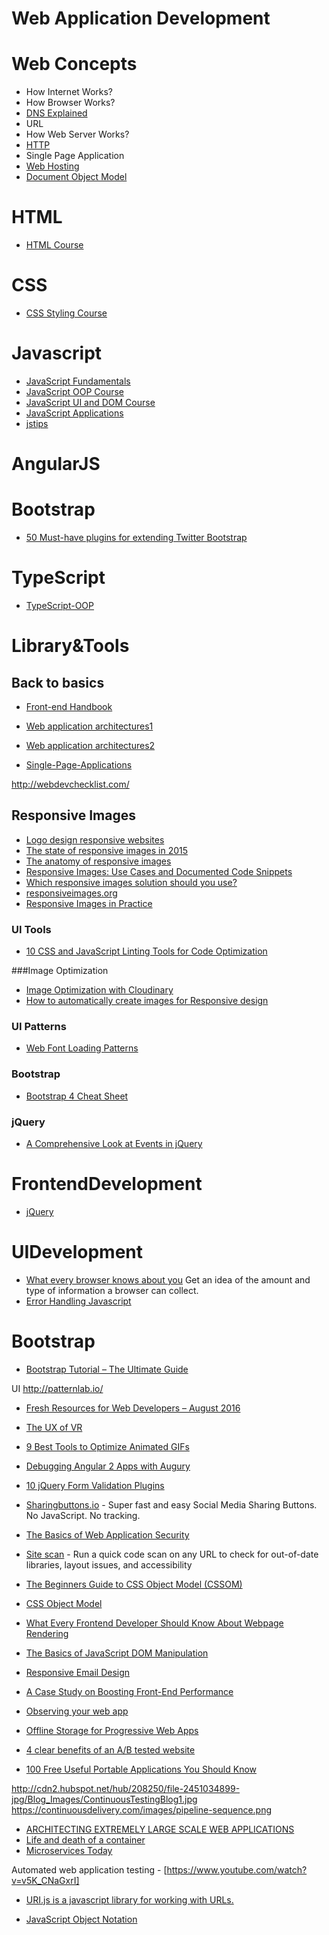 # Web Application Development

# Web Concepts
* How Internet Works?
* How Browser Works?
* [DNS Explained](https://scotch.io/tutorials/dns-explained-how-your-browser-finds-websites)
* URL
* How Web Server Works?
* [HTTP](http://code.tutsplus.com/tutorials/http-the-protocol-every-web-developer-must-know-part-1--net-31177)
* Single Page Application
* [Web Hosting](http://www.webhostingsecretrevealed.net/web-hosting-beginner-guide/)
* [Document Object Model](http://eloquentjavascript.net/13_dom.html)


# HTML
* [HTML Course](https://github.com/TelerikAcademy/HTML)
 
# CSS
* [CSS Styling Course](https://github.com/TelerikAcademy/CSS)

# Javascript
* [JavaScript Fundamentals](https://github.com/TelerikAcademy/JavaScript-Fundamentals)
* [JavaScript OOP Course](https://github.com/TelerikAcademy/JavaScript-OOP)
* [JavaScript UI and DOM Course](https://github.com/TelerikAcademy/JavaScript-UI-and-DOM)
* [JavaScript Applications](https://github.com/TelerikAcademy/JavaScript-Applications)
* [jstips](http://www.jstips.co/)

# AngularJS

# Bootstrap
* [50 Must-have plugins for extending Twitter Bootstrap](http://tutorialzine.com/2013/07/50-must-have-plugins-for-extending-twitter-bootstrap/)


# TypeScript
* [TypeScript-OOP](https://github.com/TelerikAcademy/TypeScript-OOP)


# Library&Tools

## Back to basics
* [Front-end Handbook](https://www.gitbook.com/book/frontendmasters/front-end-handbook/details)
* [Web application architectures1](http://blog.octo.com/en/new-web-application-architectures-and-impacts-for-enterprises-1/)
* [Web application architectures2](http://blog.octo.com/en/new-web-application-architectures-and-impacts-for-enterprises-2/)


* [Single-Page-Applications](https://github.com/TelerikAcademy/Single-Page-Applications)



http://webdevchecklist.com/


## Responsive Images
* [Logo design responsive websites](https://www.smashingmagazine.com/2016/04/logo-design-responsive-websites/)
* [The state of responsive images in 2015](http://www.webdesignerdepot.com/2015/08/the-state-of-responsive-images/)
* [The anatomy of responsive images](https://jakearchibald.com/2015/anatomy-of-responsive-images/)
* [Responsive Images: Use Cases and Documented Code Snippets](https://dev.opera.com/articles/responsive-images/)
* [Which responsive images solution should you use?](https://css-tricks.com/which-responsive-images-solution-should-you-use/)
* [responsiveimages.org](https://responsiveimages.org/)
* [Responsive Images in Practice](http://alistapart.com/article/responsive-images-in-practice)


### UI Tools
* [10 CSS and JavaScript Linting Tools for Code Optimization](http://www.hongkiat.com/blog/code-optimization-css-js-linting-tools/)

###Image Optimization
* [Image Optimization with Cloudinary](https://davidwalsh.name/image-optimization-cloudinary)
* [How to automatically create images for Responsive design](http://cloudinary.com/blog/how_to_automatically_create_images_for_responsive_design)
 

### UI Patterns
* [Web Font Loading Patterns](https://www.bramstein.com/writing/web-font-loading-patterns.html)

### Bootstrap
* [Bootstrap 4 Cheat Sheet](http://hackerthemes.com/bootstrap-cheatsheet)


### jQuery
* [A Comprehensive Look at Events in jQuery](http://www.sitepoint.com/comprehensive-events-jquery/)


# FrontendDevelopment


* [jQuery](https://github.com/ramyrams/FrontendDevelopment/blob/master/jquery.md) 



# UIDevelopment
* [What every browser knows about you](http://webkay.robinlinus.com/) Get an idea of the amount and type of information a browser can collect.
* [Error Handling Javascript](http://www.sitepoint.com/proper-error-handling-javascript/)
 
# Bootstrap
* [Bootstrap Tutorial – The Ultimate Guide](https://www.webcodegeeks.com/css/bootstrap/bootstrap-tutorial/?)


UI
http://patternlab.io/
* [Fresh Resources for Web Developers – August 2016](http://www.hongkiat.com/blog/designers-developers-monthly-08-2016/)
* [The UX of VR](http://www.uxofvr.com/)
* [9 Best Tools to Optimize Animated GIFs](http://www.hongkiat.com/blog/tools-to-optimize-animating-gifs/)
* [Debugging Angular 2 Apps with Augury](https://scotch.io/tutorials/debugging-angular-2-apps-with-augury)
* [10 jQuery Form Validation Plugins](https://www.sitepoint.com/10-jquery-form-validation-plugins/)
* [Sharingbuttons.io](http://sharingbuttons.io) - Super fast and easy Social Media Sharing Buttons. No JavaScript. No tracking.
* [The Basics of Web Application Security](http://martinfowler.com/articles/web-security-basics.html)
* [Site scan](https://developer.microsoft.com/en-us/microsoft-edge/tools/staticscan/) - Run a quick code scan on any URL to check for out-of-date libraries, layout issues, and accessibility
* [The Beginners Guide to CSS Object Model (CSSOM)](http://www.hongkiat.com/blog/css-object-model-cssom/)
* [CSS Object Model](http://nimbupani.com/css-object-model.html)
* [What Every Frontend Developer Should Know About Webpage Rendering](http://frontendbabel.info/articles/webpage-rendering-101/)
* [The Basics of JavaScript DOM Manipulation](http://callmenick.com/post/basics-javascript-dom-manipulation)
* [Responsive Email Design](http://www.leemunroe.com/responsive-email-design/)

* [A Case Study on Boosting Front-End Performance](https://css-tricks.com/case-study-boosting-front-end-performance/)
* [Observing your web app](https://ericbidelman.tumblr.com/post/149032341876/observing-your-web-app)
* [Offline Storage for Progressive Web Apps](https://medium.com/dev-channel/offline-storage-for-progressive-web-apps-70d52695513c#.1euqp5h2x)

* [4 clear benefits of an A/B tested website](http://www.webdesignerdepot.com/2016/08/4-clear-benefits-of-an-ab-tested-website/)
* [100 Free Useful Portable Applications You Should Know](http://www.hongkiat.com/blog/70-free-useful-portable-applications-you-should-know/)

http://cdn2.hubspot.net/hub/208250/file-2451034899-jpg/Blog_Images/ContinuousTestingBlog1.jpg
https://continuousdelivery.com/images/pipeline-sequence.png

* [ARCHITECTING EXTREMELY LARGE SCALE WEB APPLICATIONS](https://www.linkedin.com/pulse/architecting-extremely-large-scale-web-applications-panduranga)
* [Life and death of a container](https://medium.com/@lherrera/life-and-death-of-a-container-146dfc62f808#.qivi1x8ns)
* [Microservices Today](https://dzone.com/articles/microservices-today)




Automated web application testing - [https://www.youtube.com/watch?v=v5K_CNaGxrI]

* [URI.js is a javascript library for working with URLs.](http://medialize.github.io/URI.js/)

* [JavaScript Object Notation](http://json.com/)
